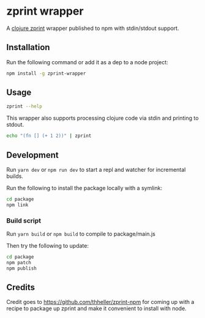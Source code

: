 # zprint wrapper

A [clojure zprint](https://github.com/kkinnear/zprint) wrapper published to npm with stdin/stdout support.

## Installation

Run the following command or add it as a dep to a node project:

```sh
npm install -g zprint-wrapper
```

## Usage

```sh
zprint --help
```

This wrapper also supports processing clojure code via stdin and printing to stdout.

```sh
echo "(fn [] (+ 1 2))" | zprint
```

## Development

Run `yarn dev` or `npm run dev` to start a repl and watcher for incremental builds.

Run the following to install the package locally with a symlink:

```sh
cd package
npm link
```

### Build script

Run `yarn build` or `npm build` to compile to package/main.js

Then try the following to update:

```sh
cd package
npm patch
npm publish
```

## Credits

Credit goes to https://github.com/thheller/zprint-npm for coming up with a
recipe to package up zprint and make it convenient to install with node.
